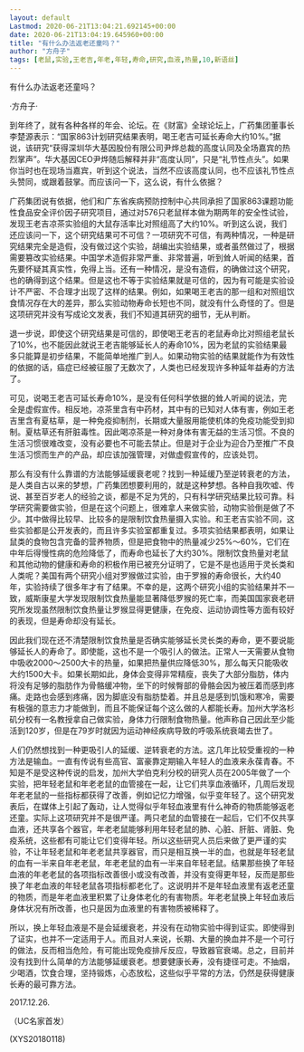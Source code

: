 ```yaml
---
layout: default
Lastmod: 2020-06-21T13:04:21.692145+00:00
date: 2020-06-21T13:04:19.645960+00:00
title: "有什么办法返老还童吗？"
author: "方舟子"
tags: [老鼠,实验,王老吉,年老,年轻,寿命,研究,血液,热量,10,新语丝]
---
```


有什么办法返老还童吗？

·方舟子·

到年终了，就有各种各样的年会、论坛。在《财富》全球论坛上，广药集团董事长李楚源表示：“国家863计划研究结果表明，喝王老吉可延长寿命大约10%。”据说，该研究“获得深圳华大基因股份有限公司尹烨总裁的高度认同及全场嘉宾的热烈掌声”。华大基因CEO尹烨随后解释并非“高度认同”，只是“礼节性点头”。如果你当时也在现场当嘉宾，听到这个说法，当然不应该高度认同，也不应该礼节性点头赞同，或跟着鼓掌。而应该问一下，这么说，有什么依据？

广药集团说有依据，他们和广东省疾病预防控制中心共同承担了国家863课题功能性食品安全评价因子研究项目，通过对576只老鼠样本做为期两年的安全性试验，发现王老吉凉茶实验组的大鼠存活率比对照组高了大约10%。听到这么说，我们还应该问一下，这个研究结果可不可信？一项研究不可信，有两种情况，一种是研究结果完全是造假，没有做过这个实验，胡编出实验结果，或者虽然做过了，根据需要篡改实验结果。中国学术造假非常严重、非常普遍，听到耸人听闻的结果，首先要怀疑其真实性，免得上当。还有一种情况，是没有造假，的确做过这个研究，也的确得到这个结果。但是这也不等于实验结果就是可信的，因为有可能是实验设计不严密、不合理才出现了这样的结果。例如，如果喝王老吉的那一组和对照组饮食情况存在大的差异，那么实验动物寿命长短也不同，就没有什么奇怪的了。但是这项研究并没有写成论文发表，我们不知道其研究的细节，无从判断。

退一步说，即使这个研究结果是可信的，即使喝王老吉的老鼠寿命比对照组老鼠长了10%，也不能因此就说王老吉能够延长人的寿命10%，因为老鼠的实验结果最多只能算是初步结果，不能简单地推广到人。如果动物实验的结果就能作为有效性的依据的话，癌症已经被征服了无数次了，人类也已经发现许多种延年益寿的方法了。

可见，说喝王老吉可延长寿命10%，是没有任何科学依据的耸人听闻的说法，完全是虚假宣传。相反地，凉茶里含有中药材，其中有的已知对人体有害，例如王老吉里含有夏枯草，是一种免疫抑制剂，长期或大量服用能使机体的免疫功能受到抑制。夏枯草还有肝脏毒性。因此喝凉茶是一种对身体有害无益的生活习惯。不良的生活习惯很难改变，没有必要也不可能去禁止。但是对于企业为迎合乃至推广不良生活习惯而生产的产品，却应该加强管理，对做虚假宣传的，应该处罚。

那么有没有什么靠谱的方法能够延缓衰老呢？找到一种延缓乃至逆转衰老的方法，是人类自古以来的梦想，广药集团想要利用的，就是这种梦想。各种自我吹嘘、传说、甚至百岁老人的经验之谈，都是不足为凭的，只有科学研究结果比较可靠。科学研究需要做实验，但是在这个问题上，很难拿人来做实验，动物实验倒是做了不少。其中做得比较早、比较多的是限制饮食热量摄入实验。和王老吉实验不同，这些实验都是公开发表的，而且许多实验室都重复过。多项实验结果都表明，如果让鼠类的食物包含完备的营养物质，但是把食物中的热量减少25%～60%，它们在中年后得慢性病的危险降低了，而寿命也延长了大约30%。限制饮食热量对老鼠和其他动物的健康和寿命的积极作用已被充分证明了，它是不是也适用于灵长类和人类呢？美国有两个研究小组对罗猴做过实验，由于罗猴的寿命很长，大约40年，实验持续了很多年才有了结果。不幸的是，这两个研究小组的实验结果并不一致，威斯康星大学发现限制饮食热量能显著降低罗猴的死亡率，而美国国家衰老研究所发现虽然限制饮食热量让罗猴显得更健康，在免疫、运动协调性等方面有较好的表现，但是寿命却没有延长。

因此我们现在还不清楚限制饮食热量是否确实能够延长灵长类的寿命，更不要说能够延长人的寿命了。即使能，这也不是一个吸引人的做法。正常人一天需要从食物中吸收2000～2500大卡的热量，如果把热量供应降低30%，那么每天只能吸收大约1500大卡。如果长期如此，身体会变得非常精瘦，丧失了大部分脂肪，体内将没有足够的脂肪作为骨骼缓冲物，坐下的时候臀部的骨骼会因为被压着而感到疼痛。走路也会感到疼痛，因为脚底没有脂肪垫着。并且总是感到饥饿和寒冷，需要有极强的意志力才能做到，而且不能保证每个这么做的人都能长寿。加州大学洛杉矶分校有一名教授拿自己做实验，身体力行限制食物热量。他声称自己因此至少能活到120岁，但是在79岁时就因为运动神经疾病导致的呼吸系统衰竭去世了。

人们仍然想找到一种更吸引人的延缓、逆转衰老的方法。这几年比较受重视的一种方法是输血。一直有传说有些高官、富豪靠定期输入年轻人的血液来永葆青春。不知是不是受这种传说的启发，加州大学伯克利分校的研究人员在2005年做了一个实验，把年轻老鼠和年老老鼠的血管接在一起，让它们共享血液循环，几周后发现年老老鼠的一些指标都获得了改善，例如记忆力增强，似乎变年轻了。这个研究发表后，在媒体上引起了轰动，让人觉得似乎年轻血液里有什么神奇的物质能够返老还童。实际上这项研究并不是很严谨。两只老鼠的血管接在一起后，它们不仅共享血液，还共享各个器官，年老老鼠能够利用年轻老鼠的肺、心脏、肝脏、肾脏、免疫系统，这些都有可能让它们变得年轻。所以这些研究人员后来做了更严谨的实验，不让年轻老鼠和年老老鼠共享器官，而只是相互换一半的血，也就是年轻老鼠的血有一半来自年老老鼠，年老老鼠的血有一半来自年轻老鼠。结果那些换了年轻血液的年老老鼠的各项指标改善很小或没有改善，并没有变得更年轻，反而是那些换了年老血液的年轻老鼠各项指标都老化了。这说明并不是年轻血液里有返老还童的物质，而是年老血液里积累了让身体老化的有害物质。年老老鼠换上年轻血液后身体状况有所改善，也只是因为血液里的有害物质被稀释了。

所以，换上年轻血液是不是会延缓衰老，并没有在动物实验中得到证实。即使得到了证实，也并不一定适用于人。而且对人来说，长期、大量的换血并不是一个可行的做法，反而相当危险，有可能出现免疫排斥反应，导致器官衰竭。总之，目前并没有找到什么简单的方法能够延缓衰老。想要健康长寿，没有捷径可走。不抽烟，少喝酒，饮食合理，坚持锻炼，心态放松，这些似乎平常的方法，仍然是获得健康长寿的最可靠方法。

2017.12.26.

（UC名家首发）

(XYS20180118)

